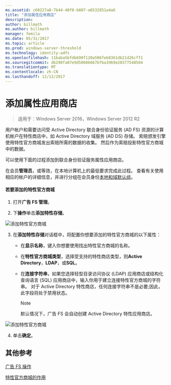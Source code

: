 ```yaml
---
ms.assetid: c60227a8-7b44-40f8-b807-a6532851a4a6
title: "添加属性应用商店"
description: 
author: billmath
ms.author: billmath
manager: femila
ms.date: 05/31/2017
ms.topic: article
ms.prod: windows-server-threshold
ms.technology: identity-adfs
ms.openlocfilehash: 11baba5bfdb699f120a506feb8361db21d26cff1
ms.sourcegitcommit: db290fa07e9d50686667bfba3969e20377548504
ms.translationtype: MT
ms.contentlocale: zh-CN
ms.lasthandoff: 12/12/2017
---
```

# <a name="add-an-attribute-store"></a>添加属性应用商店

>适用于：Windows Server 2016，Windows Server 2012 R2

用户帐户和需要访问受 Active Directory 联合身份验证服务 \(AD FS\) 资源的计算机帐户在特性商店中，如 Active Directory 域服务 \(AD DS\) 存储。 索赔颁发引擎使用特性官方商城发出索赔所需的数据的收集。 然后作为索赔投影特性官方商城中的数据。  
  
可以使用下面的过程添加到联合身份验证服务属性应用商店。  
  
在会员**管理员**，或等效，在本地计算机上的最低要求完成此过程。  查看有关使用相应的帐户的详细信息，并进行分组在会员身份[本地和域默认组](https://go.microsoft.com/fwlink/?LinkId=83477)。   
  
#### <a name="to-add-an-attribute-store"></a>若要添加的特性官方商城  
  
1.  打开**广告 FS 管理**。  
  
2.  下**操作**单击**添加特性存储**。  

![添加特性官方商城](media/Add-an-Attribute-Store/addstore1.PNG)
  
3.  在**添加特性存储**对话框中，将配置你想要添加的特性官方商城的以下属性：  
  
    -   在**显示名称**，键入你想要使用找出特性官方商城的名称。  
  
    -   在**特性官方商城类型**，选择受支持的特性商店类型，则**Active Directory**，**LDAP**，或**SQL**。  
  
    -   在**连接字符串**，如果您选择轻型目录访问协议 \(LDAP\) 应用商店或结构化查询语言 \(SQL\) 应用商店中，输入你用于建立连接特性官方商城的字符串。 对于 Active Directory 特性商店，任何连接字符串不是必要;因此，此字段将处于禁用状态。  
  
        > [!NOTE]  
        > 默认情况下，广告 FS 会自动创建 Active Directory 特性应用商店。  
 
![添加特性官方商城](media/Add-an-Attribute-Store/addstore2.PNG) 

4.  单击**确定**。  
  
## <a name="additional-references"></a>其他参考  

[广告 FS 操作](../../ad-fs/AD-FS-2016-Operations.md)
  
[特性官方商城的作用](../../ad-fs/technical-reference/The-Role-of-Attribute-Stores.md)  
